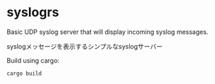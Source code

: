 # syslogrs

Basic UDP syslog server that will display incoming syslog messages.

syslogメッセージを表示するシンプルなsyslogサーバー

Build using cargo:
```
cargo build
```